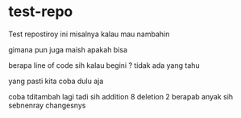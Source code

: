 # test-repo
Test repostiroy
ini misalnya kalau mau nambahin 

gimana pun juga maish apakah bisa 

berapa line of code sih kalau begini ?
tidak ada yang tahu

yang pasti kita coba dulu aja

coba tditambah lagi
 tadi sih addition 8 deletion 2 
berapab anyak sih sebnenray changesnys
